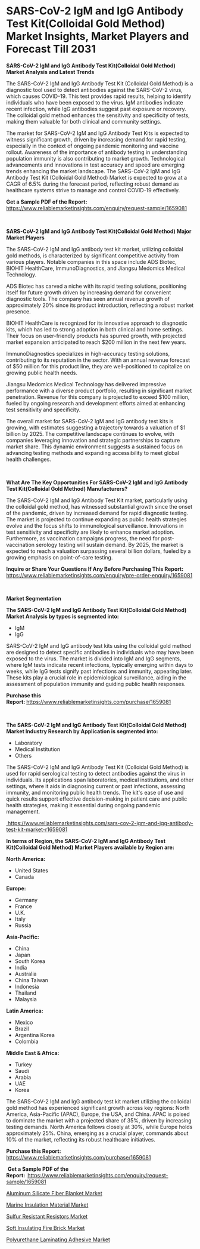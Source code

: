 <p><h1>SARS-CoV-2 IgM and IgG Antibody Test Kit(Colloidal Gold Method) Market Insights, Market Players and Forecast Till 2031</h1></p><p><strong>SARS-CoV-2 IgM and IgG Antibody Test Kit(Colloidal Gold Method) Market Analysis and Latest Trends</strong></p>
<p><p>The SARS-CoV-2 IgM and IgG Antibody Test Kit (Colloidal Gold Method) is a diagnostic tool used to detect antibodies against the SARS-CoV-2 virus, which causes COVID-19. This test provides rapid results, helping to identify individuals who have been exposed to the virus. IgM antibodies indicate recent infection, while IgG antibodies suggest past exposure or recovery. The colloidal gold method enhances the sensitivity and specificity of tests, making them valuable for both clinical and community settings.</p><p>The market for SARS-CoV-2 IgM and IgG Antibody Test Kits is expected to witness significant growth, driven by increasing demand for rapid testing, especially in the context of ongoing pandemic monitoring and vaccine rollout. Awareness of the importance of antibody testing in understanding population immunity is also contributing to market growth. Technological advancements and innovations in test accuracy and speed are emerging trends enhancing the market landscape. The SARS-CoV-2 IgM and IgG Antibody Test Kit (Colloidal Gold Method) Market is expected to grow at a CAGR of 6.5% during the forecast period, reflecting robust demand as healthcare systems strive to manage and control COVID-19 effectively.</p></p>
<p><strong>Get a Sample PDF of the Report:&nbsp;</strong> <a href="https://www.reliablemarketinsights.com/enquiry/request-sample/1659081?utm_campaign=2013&utm_medium=2&utm_source=Github&utm_content=ia&utm_term=27122024&utm_id=sars-cov-2-igm-and-igg-antibody-test-kitcolloidal-gold-method">https://www.reliablemarketinsights.com/enquiry/request-sample/1659081</a></p>
<p>&nbsp;</p>
<p><strong>SARS-CoV-2 IgM and IgG Antibody Test Kit(Colloidal Gold Method) Major Market Players</strong></p>
<p><p>The SARS-CoV-2 IgM and IgG antibody test kit market, utilizing colloidal gold methods, is characterized by significant competitive activity from various players. Notable companies in this space include ADS Biotec, BIOHIT HealthCare, ImmunoDiagnostics, and Jiangsu Medomics Medical Technology.</p><p>ADS Biotec has carved a niche with its rapid testing solutions, positioning itself for future growth driven by increasing demand for convenient diagnostic tools. The company has seen annual revenue growth of approximately 20% since its product introduction, reflecting a robust market presence.</p><p>BIOHIT HealthCare is recognized for its innovative approach to diagnostic kits, which has led to strong adoption in both clinical and home settings. Their focus on user-friendly products has spurred growth, with projected market expansion anticipated to reach $200 million in the next few years.</p><p>ImmunoDiagnostics specializes in high-accuracy testing solutions, contributing to its reputation in the sector. With an annual revenue forecast of $50 million for this product line, they are well-positioned to capitalize on growing public health needs.</p><p>Jiangsu Medomics Medical Technology has delivered impressive performance with a diverse product portfolio, resulting in significant market penetration. Revenue for this company is projected to exceed $100 million, fueled by ongoing research and development efforts aimed at enhancing test sensitivity and specificity.</p><p>The overall market for SARS-CoV-2 IgM and IgG antibody test kits is growing, with estimates suggesting a trajectory towards a valuation of $1 billion by 2025. The competitive landscape continues to evolve, with companies leveraging innovation and strategic partnerships to capture market share. This dynamic environment suggests a sustained focus on advancing testing methods and expanding accessibility to meet global health challenges.</p></p>
<p>&nbsp;</p>
<p><strong>What Are The Key Opportunities For SARS-CoV-2 IgM and IgG Antibody Test Kit(Colloidal Gold Method) Manufacturers?</strong></p>
<p><p>The SARS-CoV-2 IgM and IgG Antibody Test Kit market, particularly using the colloidal gold method, has witnessed substantial growth since the onset of the pandemic, driven by increased demand for rapid diagnostic testing. The market is projected to continue expanding as public health strategies evolve and the focus shifts to immunological surveillance. Innovations in test sensitivity and specificity are likely to enhance market adoption. Furthermore, as vaccination campaigns progress, the need for post-vaccination serology testing will sustain demand. By 2025, the market is expected to reach a valuation surpassing several billion dollars, fueled by a growing emphasis on point-of-care testing.</p></p>
<p><strong>Inquire or Share Your Questions If Any Before Purchasing This Report:</strong> <a href="https://www.reliablemarketinsights.com/enquiry/pre-order-enquiry/1659081?utm_campaign=2013&utm_medium=2&utm_source=Github&utm_content=ia&utm_term=27122024&utm_id=sars-cov-2-igm-and-igg-antibody-test-kitcolloidal-gold-method">https://www.reliablemarketinsights.com/enquiry/pre-order-enquiry/1659081</a></p>
<p>&nbsp;</p>
<p><strong>Market Segmentation</strong></p>
<p><strong>The SARS-CoV-2 IgM and IgG Antibody Test Kit(Colloidal Gold Method) Market Analysis by types is segmented into:</strong></p>
<p><ul><li>IgM</li><li>IgG</li></ul></p>
<p><p>SARS-CoV-2 IgM and IgG antibody test kits using the colloidal gold method are designed to detect specific antibodies in individuals who may have been exposed to the virus. The market is divided into IgM and IgG segments, where IgM tests indicate recent infections, typically emerging within days to weeks, while IgG tests signify past infections and immunity, appearing later. These kits play a crucial role in epidemiological surveillance, aiding in the assessment of population immunity and guiding public health responses.</p></p>
<p><strong>Purchase this Report:&nbsp;</strong><a href="https://www.reliablemarketinsights.com/purchase/1659081?utm_campaign=2013&utm_medium=2&utm_source=Github&utm_content=ia&utm_term=27122024&utm_id=sars-cov-2-igm-and-igg-antibody-test-kitcolloidal-gold-method">https://www.reliablemarketinsights.com/purchase/1659081</a></p>
<p>&nbsp;</p>
<p><strong>The SARS-CoV-2 IgM and IgG Antibody Test Kit(Colloidal Gold Method) Market Industry Research by Application is segmented into:</strong></p>
<p><ul><li>Laboratory</li><li>Medical Institution</li><li>Others</li></ul></p>
<p><p>The SARS-CoV-2 IgM and IgG Antibody Test Kit (Colloidal Gold Method) is used for rapid serological testing to detect antibodies against the virus in individuals. Its applications span laboratories, medical institutions, and other settings, where it aids in diagnosing current or past infections, assessing immunity, and monitoring public health trends. The kit's ease of use and quick results support effective decision-making in patient care and public health strategies, making it essential during ongoing pandemic management.</p></p>
<p><a href="https://www.reliablemarketinsights.com/sars-cov-2-igm-and-igg-antibody-test-kit-market-r1659081?utm_campaign=2013&utm_medium=2&utm_source=Github&utm_content=ia&utm_term=27122024&utm_id=sars-cov-2-igm-and-igg-antibody-test-kitcolloidal-gold-method">&nbsp;https://www.reliablemarketinsights.com/sars-cov-2-igm-and-igg-antibody-test-kit-market-r1659081</a></p>
<p><strong>In terms of Region, the SARS-CoV-2 IgM and IgG Antibody Test Kit(Colloidal Gold Method) Market Players available by Region are:</strong></p>
<p>
    <p> <strong> North America: </strong>
        <ul>
            <li>United States</li>
            <li>Canada</li>
        </ul>
        </p> 
    <p> <strong> Europe: </strong>
        <ul>
            <li>Germany</li>
            <li>France</li>
            <li>U.K.</li>
            <li>Italy</li>
            <li>Russia</li>
        </ul>
        </p> 
    <p> <strong> Asia-Pacific: </strong>
        <ul>
            <li>China</li>
            <li>Japan</li>
            <li>South Korea</li>
            <li>India</li>
            <li>Australia</li>
            <li>China Taiwan</li>
            <li>Indonesia</li>
            <li>Thailand</li>
            <li>Malaysia</li>
        </ul>
        </p> 
    <p> <strong> Latin America: </strong>
        <ul>
            <li>Mexico</li>
            <li>Brazil</li>
            <li>Argentina Korea</li>
            <li>Colombia</li>
        </ul>
        </p> 
    <p> <strong> Middle East & Africa: </strong>
        <ul>
            <li>Turkey</li>
            <li>Saudi</li>
            <li>Arabia</li>
            <li>UAE</li>
            <li>Korea</li>
        </ul>
    </p>
    </p>
<p><p>The SARS-CoV-2 IgM and IgG antibody test kit market utilizing the colloidal gold method has experienced significant growth across key regions: North America, Asia-Pacific (APAC), Europe, the USA, and China. APAC is poised to dominate the market with a projected share of 35%, driven by increasing testing demands. North America follows closely at 30%, while Europe holds approximately 25%. China, emerging as a crucial player, commands about 10% of the market, reflecting its robust healthcare initiatives.</p></p>
<p><strong>Purchase this Report: </strong><a href="https://www.reliablemarketinsights.com/purchase/1659081?utm_campaign=2013&utm_medium=2&utm_source=Github&utm_content=ia&utm_term=27122024&utm_id=sars-cov-2-igm-and-igg-antibody-test-kitcolloidal-gold-method">https://www.reliablemarketinsights.com/purchase/1659081</a></p>
<p>&nbsp;<strong>Get a Sample PDF of the Report:&nbsp;&nbsp;</strong><a href="https://www.reliablemarketinsights.com/enquiry/request-sample/1659081?utm_campaign=2013&utm_medium=2&utm_source=Github&utm_content=ia&utm_term=27122024&utm_id=sars-cov-2-igm-and-igg-antibody-test-kitcolloidal-gold-method">https://www.reliablemarketinsights.com/enquiry/request-sample/1659081</a></p>
<p><strong></strong></p>
<p><p><a href="https://www.linkedin.com/pulse/aluminum-silicate-fiber-blanket-market-report-mines-projected-esabe?utm_campaign=2013&utm_medium=2&utm_source=Github&utm_content=ia&utm_term=27122024&utm_id=sars-cov-2-igm-and-igg-antibody-test-kitcolloidal-gold-method">Aluminum Silicate Fiber Blanket Market</a></p><p><a href="https://www.linkedin.com/pulse/marine-insulation-material-market-evolution-45-cagr-key-trends-rbyze?utm_campaign=2013&utm_medium=2&utm_source=Github&utm_content=ia&utm_term=27122024&utm_id=sars-cov-2-igm-and-igg-antibody-test-kitcolloidal-gold-method">Marine Insulation Material Market</a></p><p><a href="https://www.linkedin.com/pulse/regional-development-deployment-production-cost-sulfur-resistant-nioic?utm_campaign=2013&utm_medium=2&utm_source=Github&utm_content=ia&utm_term=27122024&utm_id=sars-cov-2-igm-and-igg-antibody-test-kitcolloidal-gold-method">Sulfur Resistant Resistors Market</a></p><p><a href="https://www.linkedin.com/pulse/soft-insulating-fire-brick-market-report-f-bijou-research-28soe?utm_campaign=2013&utm_medium=2&utm_source=Github&utm_content=ia&utm_term=27122024&utm_id=sars-cov-2-igm-and-igg-antibody-test-kitcolloidal-gold-method">Soft Insulating Fire Brick Market</a></p><p><a href="https://www.linkedin.com/pulse/key-drivers-magna-market-vpa2e?utm_campaign=2013&utm_medium=2&utm_source=Github&utm_content=ia&utm_term=27122024&utm_id=sars-cov-2-igm-and-igg-antibody-test-kitcolloidal-gold-method">Polyurethane Laminating Adhesive Market</a></p></p>